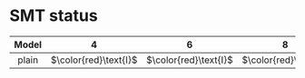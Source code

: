 # SMT status
| $\text{Model}$ | $4$ | $6$ | $8$ | $10$ | $12$ | $14$ | $16$ | $18$ | $20$ |
|:-:| :---:|:---:|:---:|:---:|:---:|:---:|:---:|:---:|:---:|
$\text{plain}$ | $\color{red}\text{I}$ | $\color{red}\text{I}$ | $\color{red}\text{I}$ | 
